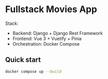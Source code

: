 # Fullstack Movies App

Stack:
- Backend: Django + Django Rest Framework
- Frontend: Vue 3 + Vuetify + Pinia
- Orchestration: Docker Compose

## Quick start

```bash
docker compose up --build